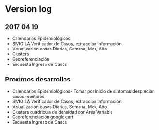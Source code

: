 # Version log


## 2017 04 19

* Calendarios Epidemiológicos
* SIVIGILA Verificador de Casos, extracción información
* Visualización casos Diarios, Semana, Mes, Año
* Clusters
* Georeferenciación
* Encuesta Ingreso de Casos


## Proximos desarrollos



* Calendarios Epidemiológicos- Tomar por inicio de sintomas despreciar casos repetidos
* SIVIGILA Verificador de Casos, extracción información
* Visualización casos Diarios, Semana, Mes, Año
* Clusters cuadricula de densidad por Area Variable
* Georeferenciación google eart
* Encuesta Ingreso de Casos
